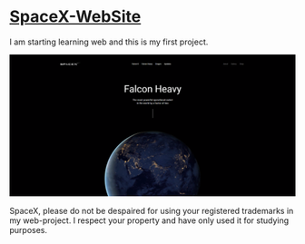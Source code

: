 # [SpaceX-WebSite](https://s3n1ch.github.io/SpaceX/)
I am starting learning web and this is my first project.


![Main look of website](https://github.com/S3N1CH/SpaceX/blob/master/img/main-look.png)


SpaceX, please do not be despaired for using your registered trademarks in my web-project. I respect your property and have only used it for studying purposes.
